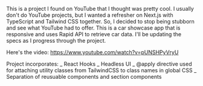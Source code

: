 This is a project I found on YouTube that I thought was pretty cool. I usually don't do YouTube projects, but I wanted a refresher on Next.js with TypeScript and Tailwind CSS together. So, I decided to stop being stubborn and see what YouTube had to offer. This is a car showcase app that is responsive and uses Rapid API to retrieve car data. I'll be updating the specs as I progress through the project.

Here's the video: https://www.youtube.com/watch?v=pUNSHPyVryU

Project incorporates:
_ React Hooks
_ Headless UI
_ @apply directive used for attaching utility classes from TailwindCSS to class names in global CSS
_ Separation of reusuable components and section components
